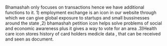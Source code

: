 Bhamashah only focuses on transactions hence we have additional functions to it. 1) employment exchange is an icon in our website through which we can give global exposure to startups and small bussinesses around the state ,2) bhamashah petition icon helps solve problems of social and economic awareness plus it gives a way to vote for an area .3)Health care icon stores history of card holders medicle data , that can be received and seen as document. 
